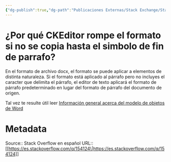 ```yaml
---
{"dg-publish":true,"dg-path":"Publicaciones Externas/Stack Exchange/Stack Overflow en español/es.stackoverflow.com-154124.md","permalink":"/publicaciones-externas/stack-exchange/stack-overflow-en-espanol/es-stackoverflow-com-154124/","title":"¿Por qué CKEditor rompe el formato si no se copia hasta el simbolo de fin de parrafo?","hide":true,"noteIcon":"\"0\"","created":"2024-04-03T12:49:10.506-06:00","updated":"2024-04-05T16:43:53.561-06:00"}
---
```


# ¿Por qué CKEditor rompe el formato si no se copia hasta el simbolo de fin de parrafo?

En el formato de archivo docx, el formato se puede aplicar a elementos de distinta naturaleza. Si el formato está aplicado al párrafo pero no incluyes el caracter que delimita el párrafo, el editor de texto aplicará el formato de párrafo predeterminado en lugar del formato de párrafo del documento de origen.

Tal vez te resulte útil leer [Información general acerca del modelo de objetos de Word](https://msdn.microsoft.com/es-mx/library/kw65a0we.aspx)

# Metadata
Source:: Stack Overflow en español
URL:: [[https://es.stackoverflow.com/q/154124\|https://es.stackoverflow.com/q/154124]]

